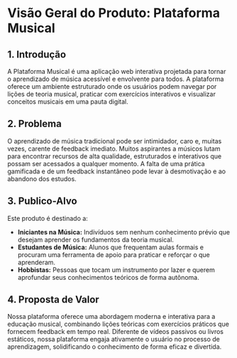 # Visão Geral do Produto: Plataforma Musical

## 1. Introdução

A Plataforma Musical é uma aplicação web interativa projetada para tornar o aprendizado de música acessível e envolvente para todos. A plataforma oferece um ambiente estruturado onde os usuários podem navegar por lições de teoria musical, praticar com exercícios interativos e visualizar conceitos musicais em uma pauta digital.

## 2. Problema

O aprendizado de música tradicional pode ser intimidador, caro e, muitas vezes, carente de feedback imediato. Muitos aspirantes a músicos lutam para encontrar recursos de alta qualidade, estruturados e interativos que possam ser acessados a qualquer momento. A falta de uma prática gamificada e de um feedback instantâneo pode levar à desmotivação e ao abandono dos estudos.

## 3. Publico-Alvo

Este produto é destinado a:

*   **Iniciantes na Música:** Indivíduos sem nenhum conhecimento prévio que desejam aprender os fundamentos da teoria musical.
*   **Estudantes de Música:** Alunos que frequentam aulas formais e procuram uma ferramenta de apoio para praticar e reforçar o que aprenderam.
*   **Hobbistas:** Pessoas que tocam um instrumento por lazer e querem aprofundar seus conhecimentos teóricos de forma autônoma.

## 4. Proposta de Valor

Nossa plataforma oferece uma abordagem moderna e interativa para a educação musical, combinando lições teóricas com exercícios práticos que fornecem feedback em tempo real. Diferente de vídeos passivos ou livros estáticos, nossa plataforma engaja ativamente o usuário no processo de aprendizagem, solidificando o conhecimento de forma eficaz e divertida.